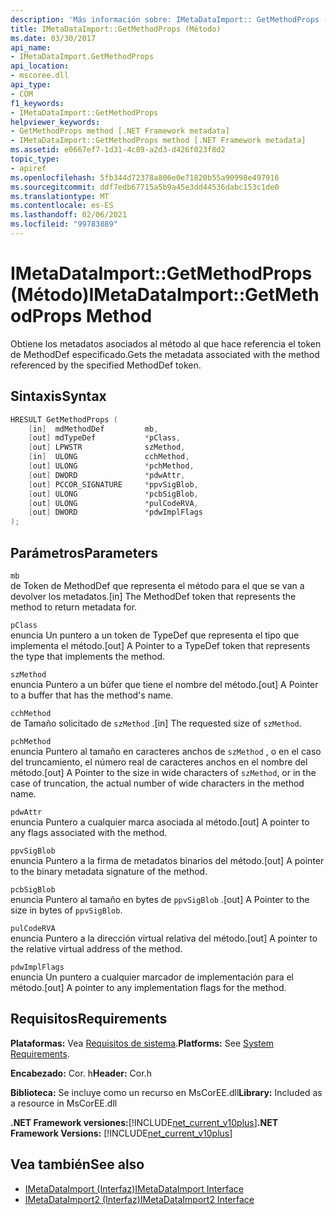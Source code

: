 ```yaml
---
description: 'Más información sobre: IMetaDataImport:: GetMethodProps ((método)'
title: IMetaDataImport::GetMethodProps (Método)
ms.date: 03/30/2017
api_name:
- IMetaDataImport.GetMethodProps
api_location:
- mscoree.dll
api_type:
- COM
f1_keywords:
- IMetaDataImport::GetMethodProps
helpviewer_keywords:
- GetMethodProps method [.NET Framework metadata]
- IMetaDataImport::GetMethodProps method [.NET Framework metadata]
ms.assetid: e0667ef7-1d31-4c89-a2d3-d426f023f8d2
topic_type:
- apiref
ms.openlocfilehash: 5fb344d72378a806e0e71820b55a90998e497916
ms.sourcegitcommit: ddf7edb67715a5b9a45e3dd44536dabc153c1de0
ms.translationtype: MT
ms.contentlocale: es-ES
ms.lasthandoff: 02/06/2021
ms.locfileid: "99783889"
---
```

# <a name="imetadataimportgetmethodprops-method"></a><span data-ttu-id="3fe5c-103">IMetaDataImport::GetMethodProps (Método)</span><span class="sxs-lookup"><span data-stu-id="3fe5c-103">IMetaDataImport::GetMethodProps Method</span></span>

<span data-ttu-id="3fe5c-104">Obtiene los metadatos asociados al método al que hace referencia el token de MethodDef especificado.</span><span class="sxs-lookup"><span data-stu-id="3fe5c-104">Gets the metadata associated with the method referenced by the specified MethodDef token.</span></span>  
  
## <a name="syntax"></a><span data-ttu-id="3fe5c-105">Sintaxis</span><span class="sxs-lookup"><span data-stu-id="3fe5c-105">Syntax</span></span>  
  
```cpp  
HRESULT GetMethodProps (  
    [in]  mdMethodDef         mb,  
    [out] mdTypeDef           *pClass,  
    [out] LPWSTR              szMethod,  
    [in]  ULONG               cchMethod,  
    [out] ULONG               *pchMethod,  
    [out] DWORD               *pdwAttr,  
    [out] PCCOR_SIGNATURE     *ppvSigBlob,  
    [out] ULONG               *pcbSigBlob,  
    [out] ULONG               *pulCodeRVA,  
    [out] DWORD               *pdwImplFlags  
);  
```  
  
## <a name="parameters"></a><span data-ttu-id="3fe5c-106">Parámetros</span><span class="sxs-lookup"><span data-stu-id="3fe5c-106">Parameters</span></span>  

 `mb`  
 <span data-ttu-id="3fe5c-107">de Token de MethodDef que representa el método para el que se van a devolver los metadatos.</span><span class="sxs-lookup"><span data-stu-id="3fe5c-107">[in] The MethodDef token that represents the method to return metadata for.</span></span>  
  
 `pClass`  
 <span data-ttu-id="3fe5c-108">enuncia Un puntero a un token de TypeDef que representa el tipo que implementa el método.</span><span class="sxs-lookup"><span data-stu-id="3fe5c-108">[out] A Pointer to a TypeDef token that represents the type that implements the method.</span></span>  
  
 `szMethod`  
 <span data-ttu-id="3fe5c-109">enuncia Puntero a un búfer que tiene el nombre del método.</span><span class="sxs-lookup"><span data-stu-id="3fe5c-109">[out] A Pointer to a buffer that has the method's name.</span></span>  
  
 `cchMethod`  
 <span data-ttu-id="3fe5c-110">de Tamaño solicitado de `szMethod` .</span><span class="sxs-lookup"><span data-stu-id="3fe5c-110">[in] The requested size of `szMethod`.</span></span>  
  
 `pchMethod`  
 <span data-ttu-id="3fe5c-111">enuncia Puntero al tamaño en caracteres anchos de `szMethod` , o en el caso del truncamiento, el número real de caracteres anchos en el nombre del método.</span><span class="sxs-lookup"><span data-stu-id="3fe5c-111">[out] A Pointer to the size in wide characters of `szMethod`, or in the case of truncation, the actual number of wide characters in the method name.</span></span>  
  
 `pdwAttr`  
 <span data-ttu-id="3fe5c-112">enuncia Puntero a cualquier marca asociada al método.</span><span class="sxs-lookup"><span data-stu-id="3fe5c-112">[out] A pointer to any flags associated with the method.</span></span>  
  
 `ppvSigBlob`  
 <span data-ttu-id="3fe5c-113">enuncia Puntero a la firma de metadatos binarios del método.</span><span class="sxs-lookup"><span data-stu-id="3fe5c-113">[out] A pointer to the binary metadata signature of the method.</span></span>  
  
 `pcbSigBlob`  
 <span data-ttu-id="3fe5c-114">enuncia Puntero al tamaño en bytes de `ppvSigBlob` .</span><span class="sxs-lookup"><span data-stu-id="3fe5c-114">[out] A Pointer to the size in bytes of `ppvSigBlob`.</span></span>  
  
 `pulCodeRVA`  
 <span data-ttu-id="3fe5c-115">enuncia Puntero a la dirección virtual relativa del método.</span><span class="sxs-lookup"><span data-stu-id="3fe5c-115">[out] A pointer to the relative virtual address of the method.</span></span>  
  
 `pdwImplFlags`  
 <span data-ttu-id="3fe5c-116">enuncia Un puntero a cualquier marcador de implementación para el método.</span><span class="sxs-lookup"><span data-stu-id="3fe5c-116">[out] A pointer to any implementation flags for the method.</span></span>  
  
## <a name="requirements"></a><span data-ttu-id="3fe5c-117">Requisitos</span><span class="sxs-lookup"><span data-stu-id="3fe5c-117">Requirements</span></span>  

 <span data-ttu-id="3fe5c-118">**Plataformas:** Vea [Requisitos de sistema](../../get-started/system-requirements.md).</span><span class="sxs-lookup"><span data-stu-id="3fe5c-118">**Platforms:** See [System Requirements](../../get-started/system-requirements.md).</span></span>  
  
 <span data-ttu-id="3fe5c-119">**Encabezado:** Cor. h</span><span class="sxs-lookup"><span data-stu-id="3fe5c-119">**Header:** Cor.h</span></span>  
  
 <span data-ttu-id="3fe5c-120">**Biblioteca:** Se incluye como un recurso en MsCorEE.dll</span><span class="sxs-lookup"><span data-stu-id="3fe5c-120">**Library:** Included as a resource in MsCorEE.dll</span></span>  
  
 <span data-ttu-id="3fe5c-121">**.NET Framework versiones:**[!INCLUDE[net_current_v10plus](../../../../includes/net-current-v10plus-md.md)]</span><span class="sxs-lookup"><span data-stu-id="3fe5c-121">**.NET Framework Versions:** [!INCLUDE[net_current_v10plus](../../../../includes/net-current-v10plus-md.md)]</span></span>  
  
## <a name="see-also"></a><span data-ttu-id="3fe5c-122">Vea también</span><span class="sxs-lookup"><span data-stu-id="3fe5c-122">See also</span></span>

- [<span data-ttu-id="3fe5c-123">IMetaDataImport (Interfaz)</span><span class="sxs-lookup"><span data-stu-id="3fe5c-123">IMetaDataImport Interface</span></span>](imetadataimport-interface.md)
- [<span data-ttu-id="3fe5c-124">IMetaDataImport2 (Interfaz)</span><span class="sxs-lookup"><span data-stu-id="3fe5c-124">IMetaDataImport2 Interface</span></span>](imetadataimport2-interface.md)
